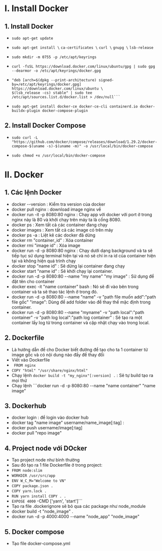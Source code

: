 # I. Install Docker
## 1. Install Docker
- ```sudo apt-get update```
- ```sudo apt-get install \```
    ```ca-certificates \```
    ```curl \```
    ```gnupg \```
    ```lsb-release```

- ```sudo mkdir -m 0755 -p /etc/apt/keyrings```

- ```curl -fsSL https://download.docker.com/linux/ubuntu/gpg | sudo gpg --dearmor -o /etc/apt/keyrings/docker.gpg```

- ```echo \
  "deb [arch=$(dpkg --print-architecture) signed-by=/etc/apt/keyrings/docker.gpg] https://download.docker.com/linux/ubuntu \
  $(lsb_release -cs) stable" | sudo tee /etc/apt/sources.list.d/docker.list > /dev/null```

- ```sudo apt-get install docker-ce docker-ce-cli containerd.io docker-buildx-plugin docker-compose-plugin```

## 2. Install Docker Compose
- ```sudo curl -L "https://github.com/docker/compose/releases/download/1.29.2/docker-compose-$(uname -s)-$(uname -m)" -o /usr/local/bin/docker-compose```

- ```sudo chmod +x /usr/local/bin/docker-compose```

# II. Docker
## 1. Các lệnh Docker
- docker --version : Kiểm tra version của docker
- docker pull nginx : download image nginx về
- docker run -it -p 8080:80 nginx : Chạy app với docker với port ở trong nginx này là 80 và khởi chạy trên máy ta là cổng 8080.
- docker ps : Xem tất cả các container đang chạy
- docker images : Xem tất cả các image có trên máy
- docker ps -a : Liệt kê các docker đã dừng
- docker rm "container_id" : Xóa container
- docker rmi "image id" : Xóa image
- docker run -d -p 8080:80 nginx : Chạy dưới dạng background và ta sẽ tiếp tục sử dụng terminal hiện tại và nó sẽ chỉ in ra id của container hiện tại và không hiện quá trình chạy
- docker stop "name id" : Sẽ dừng lại container đang chạy
- docker start "name id" : Sẽ khởi chạy lại container.
- docker run -d -p 8080:80 --name "my name" "my image" : Sử dụng để đặt tên cho container 
- docker exec -it "name container" bash : Nó sẽ đi vào bên trong container và ta sẽ thao tác lệnh ở trong đó.
- docker run -d -p 8080:80 --name "name" -v "path file muốn add":"path file gốc" "image": Dùng để add folder vào để thay thế mặc định trong container.
- docker run -d -p 8080:80 --name "myname" -v "path local":"path container" -v "path log local":"path log container" : Sẽ tạo ra một container lấy log từ trong container và cập nhật chạy vào trong local.

## 2. Dockerfile
- Là hướng dẫn để cho Docker biết đường để tạo cho ta 1 container từ image gốc và có nội dung nào đấy để thay đổi
- Viết vào Dockerfile
- ``` FROM nginx```  
- ```COPY "html" "/usr/share/nginx/html"```
- Chạy lệnh ```docker build -t "my_nginx"[:version] .``` : Sẽ tự build tạo ra mọi thứ
- Chạy lệnh ```docker run -d -p 8080:80 --name "name container" "name image"   

## 3. Dockerhub
- docker login : để login vào docker hub
- docker tag "name image" username/name_image[:tag] :  
- docker push username/image[:tag]
- docker pull "repo image"

## 4. Project node với DOcker

- Tạo project node như bình thường
- Sau đó tạo ra 1 file Dockerfile ở trong project:
- ```FROM node:slim```
- ```WORKDIR /usr/src/app```
- ```ENV W_C_M="Welcome to VN"```
- ```COPY package.json .```
- ```COPY yarn.lock .```
- ```RUN yarn install COPY . .```
- ```EXPOSE 4000```
-CMD ['yarn', 'start']```
- Tạo ra file .dockerignore sẽ bỏ qua các package như node_module
- docker build -t "node_image" .
- docker run -d -p 4000:4000 --name "node_app" "node_image"


## 5. Docker compose
- Tạo file docker-compose.yml 


























